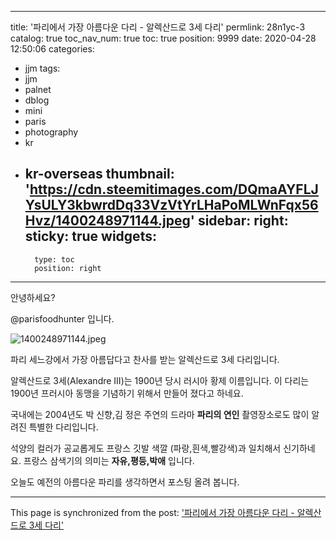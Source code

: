 
---
title: '파리에서 가장 아름다운 다리 - 알렉산드로 3세 다리'
permlink: 28n1yc-3
catalog: true
toc_nav_num: true
toc: true
position: 9999
date: 2020-04-28 12:50:06
categories:
- jjm
tags:
- jjm
- palnet
- dblog
- mini
- paris
- photography
- kr
- kr-overseas
thumbnail: 'https://cdn.steemitimages.com/DQmaAYFLJYsULY3kbwrdDq33VzVtYrLHaPoMLWnFqx56Hvz/1400248971144.jpeg'
sidebar:
    right:
        sticky: true
widgets:
    -
        type: toc
        position: right
---


안녕하세요?

@parisfoodhunter 입니다. 

![1400248971144.jpeg](https://cdn.steemitimages.com/DQmaAYFLJYsULY3kbwrdDq33VzVtYrLHaPoMLWnFqx56Hvz/1400248971144.jpeg)

파리 세느강에서 가장 아름답다고 찬사를 받는 알렉산드로 3세 다리입니다. 

알렉산드로 3세(Alexandre III)는 1900년 당시 러시아 황제 이름입니다. 
이 다리는 1900년 프러시아 동맹을 기념하기 위해서 만들어 졌다고 하네요.

국내에는 2004년도 박 신향,김 정은 주연의 드라마 
**파리의 연인** 촬영장소로도 많이 알려진 특별한 다리입니다.

석양의 컬러가 공교롭게도 프랑스 깃발 색깔
(파랑,흰색,빨강색)과 일치해서 신기하네요.
프랑스 삼색기의 의미는 **자유,평등,박애** 입니다.

오늘도 예전의 아름다운 파리를 생각하면서 포스팅 올려 봅니다.

- - -

This page is synchronized from the post: ['파리에서 가장 아름다운 다리 - 알렉산드로 3세 다리'](https://steemit.com/@parisfoodhunter/28n1yc-3)
